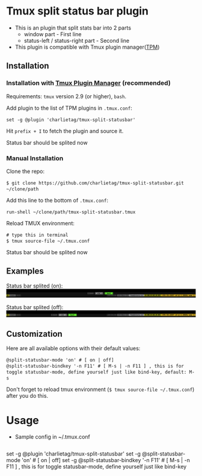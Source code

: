 # Tmux split status bar plugin

* This is an plugin that split stats bar into 2 parts
  * window part - First line
  * status-left / status-right part - Second line
* This plugin is compatible with Tmux plugin manager([TPM](https://github.com/tmux-plugins/tpm))

## Installation
### Installation with [Tmux Plugin Manager](https://github.com/tmux-plugins/tpm) (recommended)

Requirements: `tmux` version 2.9 (or higher), `bash`.

Add plugin to the list of TPM plugins in `.tmux.conf`:

    set -g @plugin 'charlietag/tmux-split-statusbar'

Hit `prefix + I` to fetch the plugin and source it.

Status bar should be splited now

### Manual Installation

Clone the repo:

    $ git clone https://github.com/charlietag/tmux-split-statusbar.git ~/clone/path

Add this line to the bottom of `.tmux.conf`:

    run-shell ~/clone/path/tmux-split-statusbar.tmux

Reload TMUX environment:

    # type this in terminal
    $ tmux source-file ~/.tmux.conf

Status bar should be splited now


## Examples

Status bar splited (on):<br/>
![split-statusbar-mode-on](/screenshots/split-statusbar-mode-on.png)

Status bar splited (off):<br/>
![split-statusbar-mode-off](/screenshots/split-statusbar-mode-off.png)



## Customization

Here are all available options with their default values:

```shell
@split-statusbar-mode 'on' # [ on | off]
@split-statusbar-bindkey '-n F11' # [ M-s | -n F11 ] , this is for toggle statusbar-mode, define yourself just like bind-key, default: M-s
```

Don't forget to reload tmux environment (`$ tmux source-file ~/.tmux.conf`)
after you do this.


# Usage


* Sample config in ~/.tmux.conf

  ```bash
set -g @plugin 'charlietag/tmux-split-statusbar'
set -g @split-statusbar-mode 'on' # [ on | off]
set -g @split-statusbar-bindkey '-n F11' # [ M-s | -n F11 ] , this is for toggle statusbar-mode, define yourself just like bind-key

  ```
